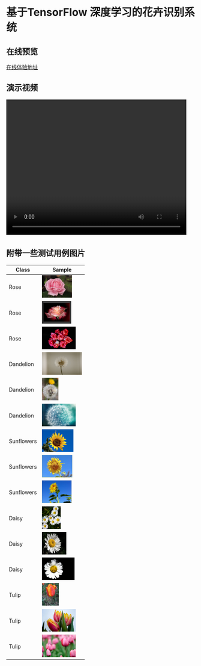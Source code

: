 # 基于TensorFlow 深度学习的花卉识别系统

## 在线预览
<a href="https://shaowennn.github.io/Flower-Recognition/" target="_blanck">在线体验地址</a>

## 演示视频
<video src="https://github.com/shaowennn/Flower-Recognition/blob/website/video/video_BiliBili.mp4" width="480" height="360"></video>

## 附带一些测试用例图片
  |  Class  |   Sample              |
  | ------- | -------------------------------------------------------- |
  |  Rose   |   <img witdh="80" height="60" src="/testimages/rose%20(1).jpg" /> |
  |  Rose   |   <img witdh="80" height="60" src="/testimages/rose%20(2).jpg" /> |
  |  Rose   |   <img witdh="80" height="60" src="/testimages/rose%20(3).jpg" /> |
  |  Dandelion    |   <img witdh="80" height="60" src="/testimages/dandelion%20(1).jpg" /> |
  |  Dandelion    |   <img witdh="80" height="60" src="/testimages/dandelion%20(2).jpg" /> |
  |  Dandelion    |   <img witdh="80" height="60" src="/testimages/dandelion%20(3).jpg" /> |
  |  Sunflowers    |   <img witdh="80" height="60" src="/testimages/sunflowers%20(1).jpg" /> |
  |  Sunflowers    |   <img witdh="80" height="60" src="/testimages/sunflowers%20(2).jpg" /> |
  |  Sunflowers    |   <img witdh="80" height="60" src="/testimages/sunflowers%20(3).jpg" /> |
  |  Daisy    |   <img witdh="80" height="60" src="/testimages/daisy%20(1).jpg" /> |
  |  Daisy    |   <img witdh="80" height="60" src="/testimages/daisy%20(2).jpg" /> |
  |  Daisy    |   <img witdh="80" height="60" src="/testimages/daisy%20(3).jpg" /> |
  |  Tulip    |   <img witdh="80" height="60" src="/testimages/daisy%20(8).jpg" /> |
  |  Tulip    |   <img witdh="80" height="60" src="/testimages/daisy%20(9).jpg" /> |
  |  Tulip    |   <img witdh="80" height="60" src="/testimages/daisy%20(12).jpg" /> |
